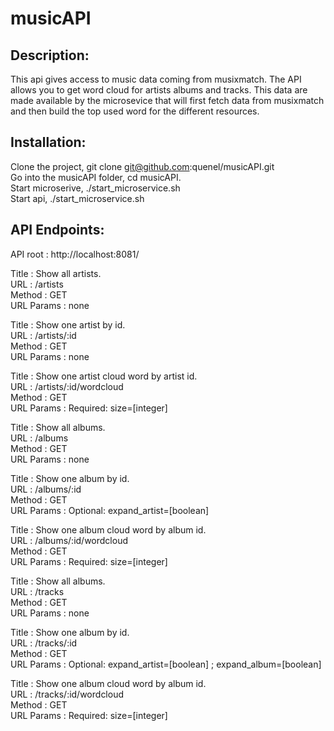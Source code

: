 # musicAPI

## Description:
This api gives access to music data coming from musixmatch. The API allows you to get word cloud for artists albums and tracks. This data are made available by the microsevice that will first fetch data from musixmatch and then build the top used word for the different resources.

## Installation:
Clone the project, git clone git@github.com:quenel/musicAPI.git
<br>
Go into the musicAPI folder, cd musicAPI.
<br>
Start microserive, ./start_microservice.sh
<br>
Start api, ./start_microservice.sh

## API Endpoints:

API root : http://localhost:8081/

Title : Show all artists.
<br>
URL : /artists
<br>
Method : GET
<br>
URL Params : none

Title : Show one artist by id.
<br>
URL : /artists/:id
<br>
Method : GET
<br>
URL Params : none

Title : Show one artist cloud word by artist id.
<br>
URL : /artists/:id/wordcloud
<br>
Method : GET
<br>
URL Params : Required: size=[integer]

Title : Show all albums.
<br>
URL : /albums
<br>
Method : GET
<br>
URL Params : none

Title : Show one album by id.
<br>
URL : /albums/:id
<br>
Method : GET
<br>
URL Params : Optional: expand_artist=[boolean]

Title : Show one album cloud word by album id.
<br>
URL : /albums/:id/wordcloud
<br>
Method : GET
<br>
URL Params : Required: size=[integer]

Title : Show all albums.
<br>
URL : /tracks
<br>
Method : GET
<br>
URL Params : none

Title : Show one album by id.
<br>
URL : /tracks/:id
<br>
Method : GET
<br>
URL Params : Optional: expand_artist=[boolean] ; expand_album=[boolean]

Title : Show one album cloud word by album id.
<br>
URL : /tracks/:id/wordcloud
<br>
Method : GET
<br>
URL Params : Required: size=[integer]